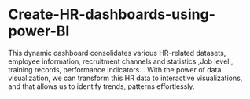# Create-HR-dashboards-using-power-BI
This dynamic dashboard consolidates various HR-related datasets, employee information, recruitment channels and statistics ,Job level , training records, performance indicators... With the power of data visualization, we can transform this HR data to interactive visualizations, and that allows us to identify trends, patterns effortlessly.
